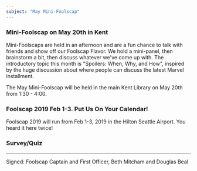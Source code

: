 ```yaml
---
subject: "May Mini-Foolscap"
---
```


### Mini-Foolscap on May 20th in Kent

Mini-Foolscaps are held in an afternoon and are a fun chance to talk with friends and show off our Foolscap Flavor. We hold a mini-panel, then brainstorm a bit, then discuss whatever we've come up with. The introductory topic this month is "Spoilers: When, Why, and How", inspired by the huge discussion about where people can discuss the latest Marvel installment.

The May Mini-Foolscap will be held in the main Kent Library on May 20th from 1:30 - 4:00.

### Foolscap 2019 Feb 1-3. Put Us On Your Calendar!
Foolscap 2019 will run from Feb 1-3, 2019 in the Hilton Seattle Airport. You heard it here twice! 

### Survey/Quiz


---

Signed: Foolscap Captain and First Officer, Beth Mitcham and Douglas Beal



